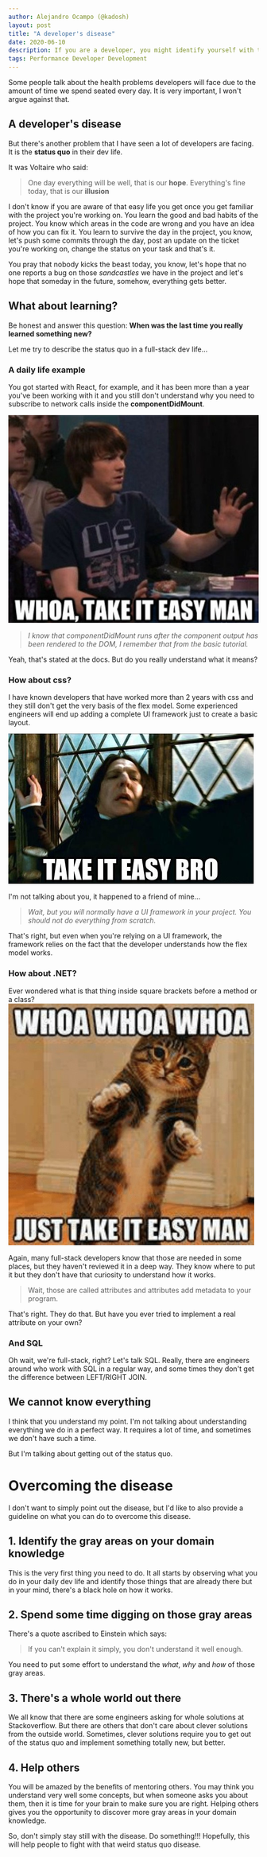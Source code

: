 ```yaml
---
author: Alejandro Ocampo (@kadosh)
layout: post
title: "A developer's disease"
date: 2020-06-10
description: If you are a developer, you might identify yourself with this disease and hopefully, I might be able to help you fighting it.
tags: Performance Developer Development 
---
```


Some people talk about the health problems developers will face due to the amount of time we spend seated every day. It is very important, I won't argue against that.

## A developer's disease
But there's another problem that I have seen a lot of developers are facing. It is the **status quo** in their dev life.

It was Voltaire who said:

>One day everything will be well, that is our **hope**. Everything's fine today, that is our **illusion**

I don't know if you are aware of that easy life you get once you get familiar with the project you're working on. You learn the good and bad habits of the project. You know which areas in the code are wrong and you have an idea of how you can fix it. You learn to survive the day in the project, you know, let's push some commits through the day, post an update on the ticket you're working on, change the status on your task and that's it.

You pray that nobody kicks the beast today, you know, let's hope that no one reports a bug on those *sandcastles* we have in the project and let's hope that someday in the future, somehow, everything gets better.

## What about learning?
Be honest and answer this question: **When was the last time you really learned something new?**

Let me try to describe the status quo in a full-stack dev life...

### A daily life example
You got started with React, for example, and it has been more than a year you've been working with it and you still don't understand why you need to subscribe to network calls inside the **componentDidMount**. 

![Code snippet](/assets/developers_disease/whoa-snippet-take-it-easy.jpg)

>*I know that componentDidMount runs after the component output has been rendered to the DOM, I remember that from the basic tutorial.*

Yeah, that's stated at the docs. But do you really understand what it means?

### How about css?
I have known developers that have worked more than 2 years with css and they still don't get the very basis of the flex model. Some experienced engineers will end up adding a complete UI framework just to create a basic layout.

![Code snippet](/assets/developers_disease/whoa-snippet-take-it-easy-3.jpg)

I'm not talking about you, it happened to a friend of mine...

>*Wait, but you will normally have a UI framework in your project. You should not do everything from scratch.*

That's right, but even when you're relying on a UI framework, the framework relies on the fact that the developer understands how the flex model works.


### How about .NET?
Ever wondered what is that thing inside square brackets before a method or a class? 
![Code snippet](/assets/developers_disease/whoa-snippet-take-it-easy-2.jpg)

Again, many full-stack developers know that those are needed in some places, but they haven't reviewed it in a deep way. They know where to put it but they don't have that curiosity to understand how it works.

>Wait, those are called attributes and attributes add metadata to your program.

That's right. They do that. But have you ever tried to implement a real attribute on your own?

### And SQL
Oh wait, we're full-stack, right? Let's talk SQL. Really, there are engineers around who work with SQL in a regular way, and some times they don't get the difference between LEFT/RIGHT JOIN.

## We cannot know everything
I think that you understand my point. I'm not talking about understanding everything we do in a perfect way. It requires a lot of time, and sometimes we don't have such a time.

But I'm talking about getting out of the status quo.

# Overcoming the disease
I don't want to simply point out the disease, but I'd like to also provide a guideline on what you can do to overcome this disease.

## 1. Identify the gray areas on your domain knowledge
This is the very first thing you need to do. It all starts by observing what you do in your daily dev life and identify those things that are already there but in your mind, there's a black hole on how it works.

## 2. Spend some time digging on those gray areas
There's a quote ascribed to Einstein which says:

>If you can't explain it simply, you don't understand it well enough.

You need to put some effort to understand the *what*, *why* and *how* of those gray areas.

## 3. There's a whole world out there
We all know that there are some engineers asking for whole solutions at Stackoverflow. But there are others that don't care about clever solutions from the outside world. Sometimes, clever solutions require you to get out of the status quo and implement something totally new, but better.

## 4. Help others
You will be amazed by the benefits of mentoring others. You may think you understand very well some concepts, but when someone asks you about them, then it is time for your brain to make sure you are right. Helping others gives you the opportunity to discover more gray areas in your domain knowledge.

So, don't simply stay still with the disease. Do something!!! Hopefully, this will help people to fight with that weird status quo disease.

